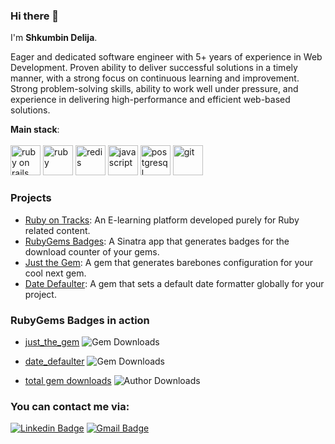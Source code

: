 ### Hi there 👋

I'm <b>Shkumbin Delija</b>.

Eager and dedicated software engineer with 5+ years of experience in
Web Development. Proven ability to deliver successful solutions in a timely manner, with a strong focus on continuous learning and improvement. Strong problem-solving skills, ability to work well under pressure, and experience in delivering high-performance and efficient web-based solutions.

<b>Main stack</b>:
<br>
<br>
<img src="https://skillicons.dev/icons?i=rails" width="48" height="48" alt="ruby on rails" />
<img src="https://skillicons.dev/icons?i=ruby" width="48" height="48" alt="ruby" />
<img src="https://skillicons.dev/icons?i=redis" width="48" height="48" alt="redis" />
<img src="https://skillicons.dev/icons?i=javascript" width="48" height="48" alt="javascript" />
<img src="https://skillicons.dev/icons?i=postgresql" width="48" height="48" alt="postgresql" />
<img src="https://skillicons.dev/icons?i=git" width="48" height="48" alt="git" />

### Projects

<ul><li><a href="https://www.rubyontracks.com/" target="_new">Ruby on Tracks</a>: An E-learning platform developed purely for Ruby related content.</li><li><a href="https://github.com/ShkumbinDelija/rubygems_badges" target="_new">RubyGems Badges</a>: A Sinatra app that generates badges for the download counter of your gems.</li><li><a href="https://github.com/ShkumbinDelija/just_the_gem" target="_new">Just the Gem</a>: A gem that generates barebones configuration for your cool next gem.</li><li><a href="https://github.com/ShkumbinDelija/date_defaulter" target="_new">Date Defaulter</a>: A gem that sets a default date formatter globally for your project.</li></ul>

### RubyGems Badges in action

* [just_the_gem](https://rubygems.org/gems/just_the_gem) ![Gem Downloads](https://rubygem-badges.onrender.com/gems/just_the_gem.png)

* [date_defaulter](https://rubygems.org/gems/date_defaulter) ![Gem Downloads](https://rubygem-badges.onrender.com/gems/date_defaulter.png)

* [total gem downloads](https://rubygems.org/profiles/shkumbindelija) ![Author Downloads](https://rubygem-badges.onrender.com/owners/shkumbindelija.png)

### You can contact me via:

[![Linkedin Badge](https://img.shields.io/badge/-Shkumbin%20Delija-blue?style=flat&logo=Linkedin&logoColor=white&link=https://www.linkedin.com/in/shkumbindelija/)](https://www.linkedin.com/in/shkumbindelija/)
[![Gmail Badge](https://img.shields.io/badge/-shkumbin.delija@gmail.com-d14836?style=flat&logo=Gmail&logoColor=white&link=mailto:mailto:tu.lna07@gmail.com)](mailto:shkumbin.delija@gmail.com)
